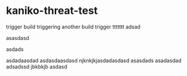 # kaniko-threat-test

trigger build
triggering another build
trigger
ttttttt
adsad

asasdasd

asdads


asdadaasdad
asdasdaasdasd
njknkjkjasdadasdasd
asasdads
asadasdad
adsadssd
jbkbkjb
asdasd
